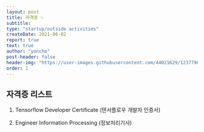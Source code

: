 ```yaml
---
layout: post
title: 자격증 ✨
subtitle: 
type: "startup/outside activities"
createDate: 2021-06-02
report: true
text: true
author: "yoncho"
post-header: false
header-img: "https://user-images.githubusercontent.com/44021629/123779698-68252880-d90d-11eb-8a39-2e8d60f017b0.jpg"
order: 1
---
```


## 자격증 리스트

1. Tensorflow Developer Certificate (텐서플로우 개발자 인증서) 

2. Engineer Information Processing (정보처리기사)
